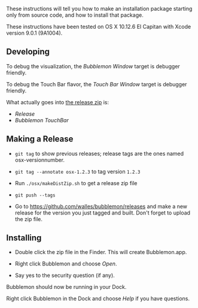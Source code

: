 These instructions will tell you how to make an installation package starting
only from source code, and how to install that package.

These instructions have been tested on OS X 10.12.6 El Capitan with Xcode
version 9.0.1 (9A1004).


Developing
----------
To debug the visualization, the *Bubblemon Window* target is debugger friendly.

To debug the Touch Bar flavor, the *Touch Bar Window* target is debugger friendly.

What actually goes into [the release zip](github.com/walles/bubblemon/releases/latest) is:
* *Release*
* *Bubblemon TouchBar*


Making a Release
----------------
* `git tag` to show previous releases; release tags are the ones named
osx-versionnumber.

* `git tag --annotate osx-1.2.3` to tag version `1.2.3`

* Run `./osx/makeDistZip.sh` to get a release zip file

* `git push --tags`

* Go to https://github.com/walles/bubblemon/releases and make a new release for
  the version you just tagged and built. Don't forget to upload the zip file.


Installing
----------
* Double click the zip file in the Finder. This will create
  Bubblemon.app.

* Right click Bubblemon and choose *Open*.

* Say yes to the security question (if any).

Bubblemon should now be running in your Dock.

Right click Bubblemon in the Dock and choose *Help* if you have questions.
